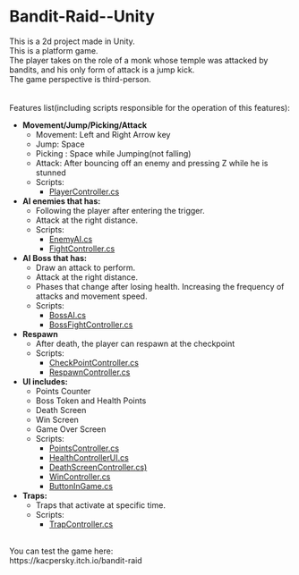 # Bandit-Raid--Unity
This is a 2d project made in Unity.<br/>
This is a platform game.<br/>
The player takes on the role of a monk whose temple was attacked by bandits, and his only form of attack is a jump kick.<br/>
The game perspective is third-person.<br/>
<br/>
<br/>
Features list(including scripts responsible for the operation of this features):<br/>
- **Movement/Jump/Picking/Attack**<br/>
  - Movement: Left and Right Arrow key<br/>
  - Jump: Space
  - Picking : Space while Jumping(not falling)
  - Attack: After bouncing off an enemy and pressing Z while he is stunned
  - Scripts: 
    - [PlayerController.cs](https://github.com/KacperSkyKS/Bandit-Raid--Unity/blob/main/Scripts/Controllers/PlayerController.cs) <br/>
- **AI enemies that has:** <br/>
  - Following the player after entering the trigger.<br/>
  - Attack at the right distance. <br/>
  - Scripts:
    - [EnemyAI.cs](https://github.com/KacperSkyKS/Bandit-Raid--Unity/blob/main/Scripts/EnemiesAI/Bandit/EnemyAI.cs) <br/>
    - [FightController.cs](https://github.com/KacperSkyKS/Bandit-Raid--Unity/blob/main/Scripts/Controllers/FightController.cs)<br/>
- **AI Boss that has:** <br/>
  - Draw an attack to perform.<br/>
  - Attack at the right distance. <br/>
  - Phases that change after losing health. Increasing the frequency of attacks and movement speed.
  - Scripts: 
    - [BossAI.cs](https://github.com/KacperSkyKS/Bandit-Raid--Unity/tree/main/Scripts/EnemiesAI/Boss) <br/>
    - [BossFightController.cs](https://github.com/KacperSkyKS/Bandit-Raid--Unity/blob/main/Scripts/Controllers/BossFightController.cs)<br/>
- **Respawn**
  - After death, the player can respawn at the checkpoint
  - Scripts:
    - [CheckPointController.cs](https://github.com/KacperSkyKS/Bandit-Raid--Unity/blob/main/Scripts/Controllers/CheckPointController.cs)<br/>
    - [RespawnController.cs](https://github.com/KacperSkyKS/Bandit-Raid--Unity/blob/main/Scripts/Controllers/RespawnController.cs)<br/>
- **UI includes:** <br/>
  - Points Counter
  - Boss Token and Health Points
  - Death Screen
  - Win Screen
  - Game Over Screen
  - Scripts:
    - [PointsController.cs](https://github.com/KacperSkyKS/Bandit-Raid--Unity/blob/main/Scripts/Controllers/PointsController.cs)<br/>
    - [HealthControllerUI.cs](https://github.com/KacperSkyKS/Bandit-Raid--Unity/blob/main/Scripts/Controllers/HealthControllerUI.cs)<br/>
    - [DeathScreenController.cs)](https://github.com/KacperSkyKS/Bandit-Raid--Unity/blob/main/Scripts/Controllers/DeathScreenController.cs)<br/>
    - [WinController.cs](https://github.com/KacperSkyKS/Bandit-Raid--Unity/blob/main/Scripts/Controllers/WinController.cs)<br/>
    - [ButtonInGame.cs](https://github.com/KacperSkyKS/Bandit-Raid--Unity/blob/main/Scripts/Controllers/ButtonInGameController.cs)<br/>
- **Traps:**<br/>
  - Traps that activate at specific time.
  - Scripts:
    - [TrapController.cs](https://github.com/KacperSkyKS/Bandit-Raid--Unity/blob/main/Scripts/Controllers/TrapController.cs)<br/> 
<br/>
You can test the game here:<br/>
https://kacpersky.itch.io/bandit-raid
